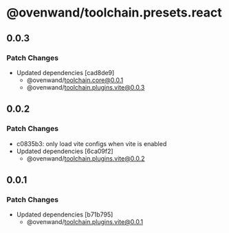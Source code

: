 # @ovenwand/toolchain.presets.react

## 0.0.3

### Patch Changes

- Updated dependencies [cad8de9]
  - @ovenwand/toolchain.core@0.0.1
  - @ovenwand/toolchain.plugins.vite@0.0.3

## 0.0.2

### Patch Changes

- c0835b3: only load vite configs when vite is enabled
- Updated dependencies [6ca09f2]
  - @ovenwand/toolchain.plugins.vite@0.0.2

## 0.0.1

### Patch Changes

- Updated dependencies [b71b795]
  - @ovenwand/toolchain.plugins.vite@0.0.1
